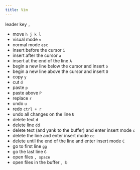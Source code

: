 ```yaml
---
title: Vim
---
```


leader key `,`

- move `h j k l`
- visual mode `v`
- normal mode `esc`
- insert before the cursor `i`
- insert after the cursor `a`
- insert at the end of the line `A`
- begin a new line below the cursor and insert `o`
- begin a new line above the cursor and insert `O`
- copy `y`
- cut `d`
- paste `p`
- paste above `P`
- replace `r`
- undo `u`
- redo `ctrl + r`
- undo all changes on the line `U`
- delete text `d`
- delete line `dd`
- delete text (and yank to the buffer) and enter insert mode `c`
- delete the line and enter insert mode `cc`
- delete until the end of the line and enter insert mode `C`
- go to first line `gg`
- go the last line `G`
- open files `, space`
- open files in the buffer `, b`
